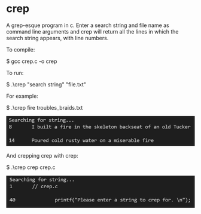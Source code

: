 # crep

A grep-esque program in c. Enter a search string and file name as command line arguments
and crep will return all the lines in which the search string appears, with line numbers.

To compile:

$ gcc crep.c -o crep

To run:

$ .\crep "search string" "file.txt"

For example:

$ .\crep fire troubles_braids.txt

![example_fire](example_fire.jpg?raw=true "Trouble's Braids")

And crepping crep with crep:

$ .\crep crep crep.c

![example_crep](example_crep.jpg?raw=true "Crep Itself")
